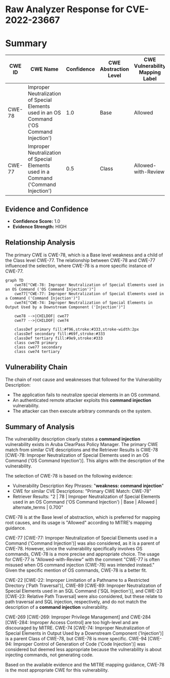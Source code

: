 # Raw Analyzer Response for CVE-2022-23667

# Summary
| CWE ID | CWE Name | Confidence | CWE Abstraction Level | CWE Vulnerability Mapping Label | CWE-Vulnerability Mapping Notes |
|---|---|---|---|---|---|
| CWE-78 | Improper Neutralization of Special Elements used in an OS Command ('OS Command Injection') | 1.0 | Base | Allowed | Primary CWE |
| CWE-77 | Improper Neutralization of Special Elements used in a Command ('Command Injection') | 0.5 | Class | Allowed-with-Review | Secondary Candidate |

## Evidence and Confidence

*   **Confidence Score:** 1.0
*   **Evidence Strength:** HIGH

## Relationship Analysis
The primary CWE is CWE-78, which is a Base level weakness and a child of the Class level CWE-77. The relationship between CWE-78 and CWE-77 influenced the selection, where CWE-78 is a more specific instance of CWE-77.

```mermaid
graph TD
    cwe78["CWE-78: Improper Neutralization of Special Elements used in an OS Command ('OS Command Injection')"]
    cwe77["CWE-77: Improper Neutralization of Special Elements used in a Command ('Command Injection')"]
    cwe74["CWE-74: Improper Neutralization of Special Elements in Output Used by a Downstream Component ('Injection')"]

    cwe78 -->|CHILDOF| cwe77
    cwe77 -->|CHILDOF| cwe74
    
    classDef primary fill:#f96,stroke:#333,stroke-width:2px
    classDef secondary fill:#69f,stroke:#333
    classDef tertiary fill:#9e9,stroke:#333
    class cwe78 primary
    class cwe77 secondary
    class cwe74 tertiary
```

## Vulnerability Chain
The chain of root cause and weaknesses that followed for the Vulnerability Description:
  - The application fails to neutralize special elements in an OS command.
  - An authenticated remote attacker exploits this **command injection** vulnerability.
  - The attacker can then execute arbitrary commands on the system.

## Summary of Analysis
The vulnerability description clearly states a **command injection** vulnerability exists in Aruba ClearPass Policy Manager. The primary CWE match from similar CVE descriptions and the Retriever Results is CWE-78 [CWE-78: Improper Neutralization of Special Elements used in an OS Command ('OS Command Injection')]. This aligns with the description of the vulnerability.

The selection of CWE-78 is based on the following evidence:
* Vulnerability Description Key Phrases: "**weakness:** **command injection**"
* CWE for similar CVE Descriptions: "Primary CWE Match: CWE-78"
* Retriever Results: "2 | 78 | Improper Neutralization of Special Elements used in an OS Command ('OS Command Injection') | Base | Allowed | alternate_terms | 0.700"

CWE-78 is at the Base level of abstraction, which is preferred for mapping root causes, and its usage is "Allowed" according to MITRE's mapping guidance.

CWE-77 [CWE-77: Improper Neutralization of Special Elements used in a Command ('Command Injection')] was also considered, as it is a parent of CWE-78. However, since the vulnerability specifically involves OS commands, CWE-78 is a more precise and appropriate choice. The usage for CWE-77 is "Allowed-with-Review" with the comment "CWE-77 is often misused when OS command injection (CWE-78) was intended instead." Given the specific mention of OS commands, CWE-78 is a better fit.

CWE-22 [CWE-22: Improper Limitation of a Pathname to a Restricted Directory ('Path Traversal')], CWE-89 [CWE-89: Improper Neutralization of Special Elements used in an SQL Command ('SQL Injection')], and CWE-23 [CWE-23: Relative Path Traversal] were also considered, but these relate to path traversal and SQL injection, respectively, and do not match the description of a **command injection** vulnerability.

CWE-269 [CWE-269: Improper Privilege Management] and CWE-284 [CWE-284: Improper Access Control] are too high-level and are discouraged by MITRE.
CWE-74 [CWE-74: Improper Neutralization of Special Elements in Output Used by a Downstream Component ('Injection')] is a parent Class of CWE-78, but CWE-78 is more specific.
CWE-94 [CWE-94: Improper Control of Generation of Code ('Code Injection')] was considered but deemed less appropriate because the vulnerability is about injecting commands, not generating code.

Based on the available evidence and the MITRE mapping guidance, CWE-78 is the most appropriate CWE for this vulnerability.